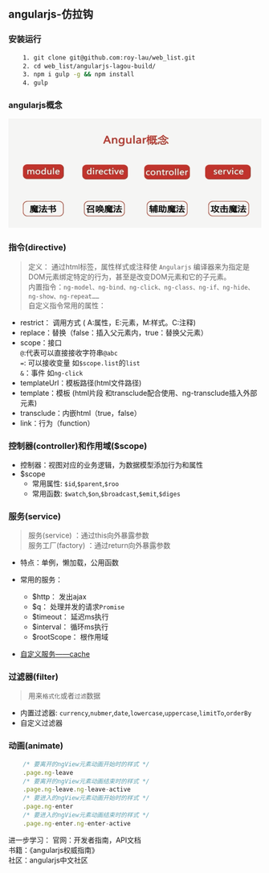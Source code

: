 ## angularjs-仿拉钩

### 安装运行

```sh
	1. git clone git@github.com:roy-lau/web_list.git
	2. cd web_list/angularjs-lagou-build/
	3. npm i gulp -g && npm install
	4. gulp
```

### angularjs概念

<img src="other/angularjs概念.png" alt="angularjs概念">

### 指令(directive)
 
>定义： 通过html标签，属性样式或注释使 `Angularjs` 编译器来为指定是DOM元素绑定特定的行为，甚至是改变DOM元素和它的子元素。  
>内置指令：`ng-model、ng-bind、ng-click、ng-class、ng-if、ng-hide、ng-show、ng-repeat……`  
>自定义指令常用的属性： 

- restrict： 调用方式 ( A:属性，E:元素，M:样式。C:注释)
- replace：替换（false：插入父元素内，true：替换父元素）
- scope：接口  
	`@`:代表可以直接接收字符串`@abc`  
	`=`: 可以接收变量 如`$scope.list`的`list`  
	`&`：事件 如`ng-click`  
- templateUrl：模板路径(html文件路径)
- template：模板 (html片段 和transclude配合使用、ng-transclude插入外部元素)
- transclude：内嵌html（true，false）
- link：行为（function）

###  控制器(controller)和作用域($scope)

* 控制器：视图对应的业务逻辑，为数据模型添加行为和属性
* $scope
	- 常用属性:  `$id`,`$parent`,`$roo`
	- 常用函数:  `$watch`,`$on`,`$broadcast`,`$emit`,`$diges`

### 服务(service)

> 服务(service) ：通过this向外暴露参数   
> 服务工厂(factory) ：通过return向外暴露参数

* 特点：单例，懒加载，公用函数
* 常用的服务：
	- $http： 发出ajax
	- $q： 处理并发的请求`Promise`
	- $timeout： 延迟ms执行
	- $interval： 循环ms执行
	- $rootScope： 根作用域
	
* [自定义服务——cache](script/services/cache.js)

### 过滤器(filter)

> 用来`格式化`或者`过滤`数据

* 内置过滤器: `currency`,`nubmer`,`date`,`lowercase`,`uppercase`,`limitTo`,`orderBy`
* 自定义过滤器

### 动画(animate)

```js
	/* 要离开的ngView元素动画开始时的样式 */
	.page.ng-leave 
	/* 要离开的ngView元素动画结束时的样式 */
	.page.ng-leave.ng-leave-active 
	/* 要进入的ngView元素动画开始时的样式 */
	.page.ng-enter 
	/* 要进入的ngView元素动画结束时的样式 */
	.page.ng-enter.ng-enter-active 
```

进一步学习：
	官网：开发者指南，API文档  
	书籍：《angularjs权威指南》  
	社区：angularjs中文社区  